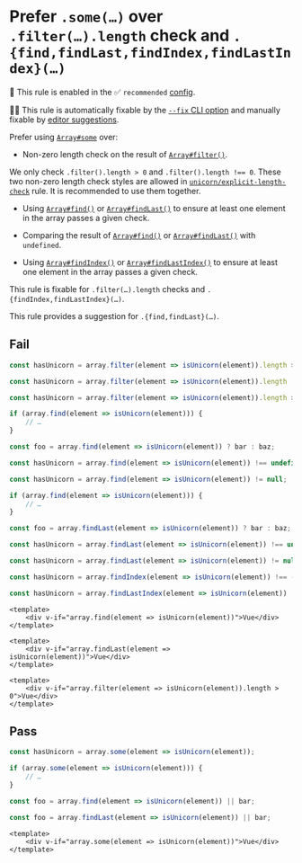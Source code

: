 # Prefer `.some(…)` over `.filter(…).length` check and `.{find,findLast,findIndex,findLastIndex}(…)`

💼 This rule is enabled in the ✅ `recommended` [config](https://github.com/sindresorhus/eslint-plugin-unicorn#preset-configs-eslintconfigjs).

🔧💡 This rule is automatically fixable by the [`--fix` CLI option](https://eslint.org/docs/latest/user-guide/command-line-interface#--fix) and manually fixable by [editor suggestions](https://eslint.org/docs/latest/use/core-concepts#rule-suggestions).

<!-- end auto-generated rule header -->
<!-- Do not manually modify this header. Run: `npm run fix:eslint-docs` -->

Prefer using [`Array#some`](https://developer.mozilla.org/en-US/docs/Web/JavaScript/Reference/Global_Objects/Array/some) over:

- Non-zero length check on the result of [`Array#filter()`](https://developer.mozilla.org/en-US/docs/Web/JavaScript/Reference/Global_Objects/Array/filter).

We only check `.filter().length > 0` and `.filter().length !== 0`. These two non-zero length check styles are allowed in [`unicorn/explicit-length-check`](https://github.com/sindresorhus/eslint-plugin-unicorn/tree/main/docs/rules/explicit-length-check.md#options) rule. It is recommended to use them together.

- Using [`Array#find()`](https://developer.mozilla.org/en-US/docs/Web/JavaScript/Reference/Global_Objects/Array/find) or [`Array#findLast()`](https://developer.mozilla.org/en-US/docs/Web/JavaScript/Reference/Global_Objects/Array/findLast) to ensure at least one element in the array passes a given check.

- Comparing the result of [`Array#find()`](https://developer.mozilla.org/en-US/docs/Web/JavaScript/Reference/Global_Objects/Array/find)  or [`Array#findLast()`](https://developer.mozilla.org/en-US/docs/Web/JavaScript/Reference/Global_Objects/Array/findLast) with `undefined`.

- Using [`Array#findIndex()`](https://developer.mozilla.org/en-US/docs/Web/JavaScript/Reference/Global_Objects/Array/findIndex) or [`Array#findLastIndex()`](https://developer.mozilla.org/en-US/docs/Web/JavaScript/Reference/Global_Objects/Array/findLastIndex) to ensure at least one element in the array passes a given check.

This rule is fixable for `.filter(…).length` checks and `.{findIndex,findLastIndex}(…)`.

This rule provides a suggestion for `.{find,findLast}(…)`.

## Fail

```js
const hasUnicorn = array.filter(element => isUnicorn(element)).length > 0;
```

```js
const hasUnicorn = array.filter(element => isUnicorn(element)).length !== 0;
```

```js
const hasUnicorn = array.filter(element => isUnicorn(element)).length >= 1;
```

```js
if (array.find(element => isUnicorn(element))) {
	// …
}
```

```js
const foo = array.find(element => isUnicorn(element)) ? bar : baz;
```

```js
const hasUnicorn = array.find(element => isUnicorn(element)) !== undefined;
```

```js
const hasUnicorn = array.find(element => isUnicorn(element)) != null;
```

```js
if (array.find(element => isUnicorn(element))) {
	// …
}
```

```js
const foo = array.findLast(element => isUnicorn(element)) ? bar : baz;
```

```js
const hasUnicorn = array.findLast(element => isUnicorn(element)) !== undefined;
```

```js
const hasUnicorn = array.findLast(element => isUnicorn(element)) != null;
```

```js
const hasUnicorn = array.findIndex(element => isUnicorn(element)) !== -1;
```

```js
const hasUnicorn = array.findLastIndex(element => isUnicorn(element)) !== -1;
```

```vue
<template>
	<div v-if="array.find(element => isUnicorn(element))">Vue</div>
</template>
```

```vue
<template>
	<div v-if="array.findLast(element => isUnicorn(element))">Vue</div>
</template>
```

```vue
<template>
	<div v-if="array.filter(element => isUnicorn(element)).length > 0">Vue</div>
</template>
```

## Pass

```js
const hasUnicorn = array.some(element => isUnicorn(element));
```

```js
if (array.some(element => isUnicorn(element))) {
	// …
}
```

```js
const foo = array.find(element => isUnicorn(element)) || bar;
```

```js
const foo = array.findLast(element => isUnicorn(element)) || bar;
```

```vue
<template>
	<div v-if="array.some(element => isUnicorn(element))">Vue</div>
</template>
```
